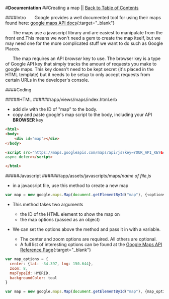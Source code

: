 #**Documentation**
##Creating a map || [Back to Table of Contents](_content.md)

####Intro
&nbsp;&nbsp;&nbsp;&nbsp;&nbsp;&nbsp;Google provides a well documented tool for using their maps found here: [google maps API docs](https://developers.google.com/maps/documentation/javascript/tutorial){:target="_blank"}

&nbsp;&nbsp;&nbsp;&nbsp;&nbsp;&nbsp;The maps use a javascript library and are easiest to manipulate from the front end.This means we won't need a gem to create the map itself, but we may need one for the
more complicated stuff we want to do such as Google Places.

&nbsp;&nbsp;&nbsp;&nbsp;&nbsp;&nbsp;The map requires an API *browser* key to use. The browser key is a type of Google API key that simply tracks the amount of requests you make to google maps. This key doesn't need to be kept secret (it's placed in the HTML template) but it needs to be setup to only accept requests from certain URLs in the developer's console.

####Coding

#####HTML
######/app/views/maps/index.html.erb
* add div with the ID of "map" to the body.
* copy and paste google's map script to the body, including your API **BROWSER** key

```html
<html>
<body>
    <div id="map"></div>
</body>

<script src="https://maps.googleapis.com/maps/api/js?key=YOUR_API_KEY&callback=initMap"
async defer></script>

</html>
```

#####Javascript
######/app/assets/javascripts/maps/*name of file.js*
* in a javacsript file, use this method to create a new map

```js
var map = new google.maps.Map(document.getElementById("map"), {<options>});
```

* This method takes two arguments
    *   the ID of the HTML element to show the map on
    *   the map options (passed as an object)

* We can set the options above the method and pass it in with a variable.
    * The center and zoom options are required. All others are optional.
    * A full list of interesting options can be found at the [Google Maps API Reference Page](https://developers.google.com/maps/documentation/javascript/reference#MapOptions){:target="_blank"}

```js
var map_options = {
  center: {lat: -34.397, lng: 150.644},
  zoom: 8,
  mapTypeId: HYBRID,
  backgroundColor: teal
}

var map = new google.maps.Map(document.getElementById("map"), {map_options});

```

